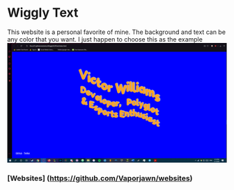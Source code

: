 # Wiggly Text
This website is a personal favorite of mine.  The background and text can be any color that you want.
I just happen to choose this as the example
![Website](wigglytext.png)


### [Websites] (https://github.com/Vaporjawn/websites)

